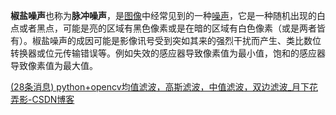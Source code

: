 **椒盐噪声**也称为**脉冲噪声**，是[图像](https://baike.baidu.com/item/图像/773234)中经常见到的一种[噪声](https://baike.baidu.com/item/噪声/1405144)，它是一种随机出现的白点或者黑点，可能是亮的区域有黑色像素或是在暗的区域有白色像素（或是两者皆有）。椒盐噪声的成因可能是影像讯号受到突如其来的强烈干扰而产生、类比数位转换器或位元传输错误等。例如失效的感应器导致像素值为最小值，饱和的感应器导致像素值为最大值。

[(28条消息) python+opencv均值滤波，高斯滤波，中值滤波，双边滤波_月下花弄影-CSDN博客](https://blog.csdn.net/qq_27261889/article/details/80822270)